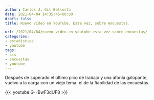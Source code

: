 ```yaml
---
author: Carlos J. Gil Bellosta
date: 2021-04-04 14:35:45+00:00
draft: false
title: Nuevo vídeo en YouTube. Esta vez, sobre encuestas.

url: /2021/04/04/nuevo-video-en-youtube-esta-vez-sobre-encuestas/
categories:
- estadística
- youtube
tags:
- cis
- encuestas
- youtube
---
```


Después de superado el último pico de trabajo y una afonía galopante, vuelvo a la carga con un viejo tema: el de la fiabilidad de las encuestas.

{{< youtube G--BwF3dUF8 >}}

